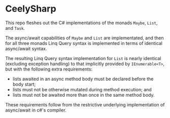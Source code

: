 # CeelySharp

This repo fleshes out the C# implementations of the monads `Maybe`, `List`, and `Task`.

The async/await capabilities of `Maybe` and `List` are implementated, and then for all three monads Linq Query syntax is implemented in terms of identical async/await syntax.

The resulting Linq Query syntax implementation for `List` is nearly identical (excluding exception handling) to that implicitly provided by `IEnumerable<T>`, but with the following extra requirements:

- lists awaited in an async method body must be declared before the body start;
- lists must not be otherwise mutated during method execution; and
- lists must not be awaited more than once in the same method body.

These requirements follow from the restrictive underlying implementation of async/await in c#'s compiler.
